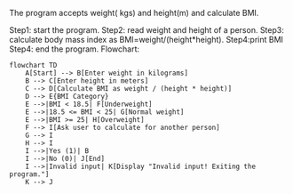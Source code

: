 The program accepts weight( kgs) and height(m) and calculate BMI. 

Step1: start the program.
Step2: read weight and height of a person.
Step3: calculate body mass index as BMI=weight/(height*height).
Step4:print BMI
Step4: end the program.
Flowchart:



```mermaid
flowchart TD
    A[Start] --> B[Enter weight in kilograms]
    B --> C[Enter height in meters]
    C --> D[Calculate BMI as weight / (height * height)]
    D --> E{BMI Category}
    E -->|BMI < 18.5| F[Underweight]
    E -->|18.5 <= BMI < 25| G[Normal weight]
    E -->|BMI >= 25| H[Overweight]
    F --> I[Ask user to calculate for another person]
    G --> I
    H --> I
    I -->|Yes (1)| B
    I -->|No (0)| J[End]
    I -->|Invalid input| K[Display "Invalid input! Exiting the program."]
    K --> J
```